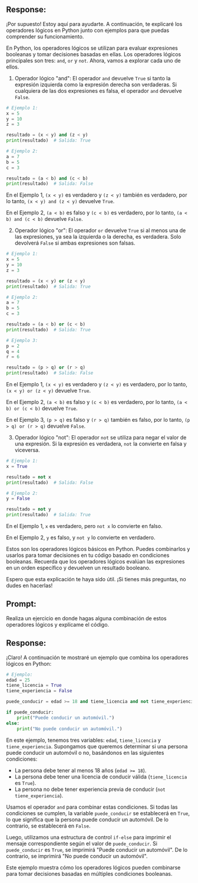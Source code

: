 ## Response:
¡Por supuesto! Estoy aquí para ayudarte. A continuación, te explicaré los operadores lógicos en Python junto con ejemplos para que puedas comprender su funcionamiento.

En Python, los operadores lógicos se utilizan para evaluar expresiones booleanas y tomar decisiones basadas en ellas. Los operadores lógicos principales son tres: `and`, `or` y `not`. Ahora, vamos a explorar cada uno de ellos.

1. Operador lógico "and": El operador `and` devuelve `True` si tanto la expresión izquierda como la expresión derecha son verdaderas. Si cualquiera de las dos expresiones es falsa, el operador `and` devuelve `False`.

```python
# Ejemplo 1:
x = 5
y = 10
z = 3

resultado = (x < y) and (z < y)
print(resultado)  # Salida: True

# Ejemplo 2:
a = 7
b = 5
c = 3

resultado = (a < b) and (c < b)
print(resultado)  # Salida: False
```

En el Ejemplo 1, `(x < y)` es verdadero y `(z < y)` también es verdadero, por lo tanto, `(x < y) and (z < y)` devuelve `True`.

En el Ejemplo 2, `(a < b)` es falso y `(c < b)` es verdadero, por lo tanto, `(a < b) and (c < b)` devuelve `False`.

2. Operador lógico "or": El operador `or` devuelve `True` si al menos una de las expresiones, ya sea la izquierda o la derecha, es verdadera. Solo devolverá `False` si ambas expresiones son falsas.

```python
# Ejemplo 1:
x = 5
y = 10
z = 3

resultado = (x < y) or (z < y)
print(resultado)  # Salida: True

# Ejemplo 2:
a = 7
b = 5
c = 3

resultado = (a < b) or (c < b)
print(resultado)  # Salida: True

# Ejemplo 3:
p = 2
q = 4
r = 6

resultado = (p > q) or (r > q)
print(resultado)  # Salida: False
```

En el Ejemplo 1, `(x < y)` es verdadero y `(z < y)` es verdadero, por lo tanto, `(x < y) or (z < y)` devuelve `True`.

En el Ejemplo 2, `(a < b)` es falso y `(c < b)` es verdadero, por lo tanto, `(a < b) or (c < b)` devuelve `True`.

En el Ejemplo 3, `(p > q)` es falso y `(r > q)` también es falso, por lo tanto, `(p > q) or (r > q)` devuelve `False`.

3. Operador lógico "not": El operador `not` se utiliza para negar el valor de una expresión. Si la expresión es verdadera, `not` la convierte en falsa y viceversa.

```python
# Ejemplo 1:
x = True

resultado = not x
print(resultado)  # Salida: False

# Ejemplo 2:
y = False

resultado = not y
print(resultado)  # Salida: True
```

En el Ejemplo 1, `x` es verdadero, pero `not x` lo convierte en falso.

En el Ejemplo 2, `y` es falso, y `not y` lo convierte en verdadero.

Estos son los operadores lógicos básicos en Python. Puedes combinarlos y usarlos para tomar decisiones en tu código basado en condiciones booleanas. Recuerda que los operadores lógicos evalúan las expresiones en un orden específico y devuelven un resultado booleano.

Espero que esta explicación te haya sido útil. ¡Si tienes más preguntas, no dudes en hacerlas!

## Prompt:
Realiza un ejercicio en donde hagas alguna combinación de estos operadores lógicos y explícame el código.

## Response:
¡Claro! A continuación te mostraré un ejemplo que combina los operadores lógicos en Python:

```python
# Ejemplo:
edad = 25
tiene_licencia = True
tiene_experiencia = False

puede_conducir = edad >= 18 and tiene_licencia and not tiene_experiencia

if puede_conducir:
    print("Puede conducir un automóvil.")
else:
    print("No puede conducir un automóvil.")
```

En este ejemplo, tenemos tres variables: `edad`, `tiene_licencia` y `tiene_experiencia`. Supongamos que queremos determinar si una persona puede conducir un automóvil o no, basándonos en las siguientes condiciones:

* La persona debe tener al menos 18 años (`edad >= 18`).
* La persona debe tener una licencia de conducir válida (`tiene_licencia` es `True`).
* La persona no debe tener experiencia previa de conducir (`not tiene_experiencia`).

Usamos el operador `and` para combinar estas condiciones. Si todas las condiciones se cumplen, la variable `puede_conducir` se establecerá en `True`, lo que significa que la persona puede conducir un automóvil. De lo contrario, se establecerá en `False`.

Luego, utilizamos una estructura de control `if-else` para imprimir el mensaje correspondiente según el valor de `puede_conducir`. Si `puede_conducir` es `True`, se imprimirá "Puede conducir un automóvil". De lo contrario, se imprimirá "No puede conducir un automóvil".

Este ejemplo muestra cómo los operadores lógicos pueden combinarse para tomar decisiones basadas en múltiples condiciones booleanas.

